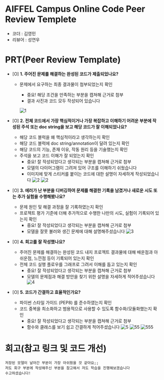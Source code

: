 # AIFFEL Campus Online Code Peer Review Templete
- 코더 : 김영민
- 리뷰어 : 성연우


# PRT(Peer Review Template)
- [O]  **1. 주어진 문제를 해결하는 완성된 코드가 제출되었나요?**
    - 문제에서 요구하는 최종 결과물이 첨부되었는지 확인
        - 중요! 해당 조건을 만족하는 부분을 캡쳐해 근거로 첨부
        - 결과 사진과 코드 모두 작성되어 있습니다
      
        ![1](https://github.com/user-attachments/assets/345b8291-c766-49a5-8421-1fa27fdb337b)

    
- [O]  **2. 전체 코드에서 가장 핵심적이거나 가장 복잡하고 이해하기 어려운 부분에 작성된 
주석 또는 doc string을 보고 해당 코드가 잘 이해되었나요?**
    - 해당 코드 블럭을 왜 핵심적이라고 생각하는지 확인
    - 해당 코드 블럭에 doc string/annotation이 달려 있는지 확인
    - 해당 코드의 기능, 존재 이유, 작동 원리 등을 기술했는지 확인
    - 주석을 보고 코드 이해가 잘 되었는지 확인
        - 중요! 잘 작성되었다고 생각되는 부분을 캡쳐해 근거로 첨부
        - 모델의 다이어그램이 그려져 있어 구조를 이해하기 쉬웠습니다
        - 이미지에 맞게 스티커를 붙이는 코드에 대한 설명이 자세하게 작성되었습니다
        ![2](https://github.com/user-attachments/assets/be4bc15b-dcf5-46e0-ac81-e28172c09361)
        ![2](https://github.com/user-attachments/assets/dfbcf3b0-f9d0-4998-b5c5-b0b061e5ca1e)


        
- [O]  **3. 에러가 난 부분을 디버깅하여 문제를 해결한 기록을 남겼거나
새로운 시도 또는 추가 실험을 수행해봤나요?**
    - 문제 원인 및 해결 과정을 잘 기록하였는지 확인
    - 프로젝트 평가 기준에 더해 추가적으로 수행한 나만의 시도, 
    실험이 기록되어 있는지 확인
        - 중요! 잘 작성되었다고 생각되는 부분을 캡쳐해 근거로 첨부
        - 모델을 잘못 불러와 생긴 문제에 대해 설명해주셨습니다
        ![3](https://github.com/user-attachments/assets/e2d6b535-bdf2-407c-8ac2-a054746d5b59)

        
- [O]  **4. 회고를 잘 작성했나요?**
    - 주어진 문제를 해결하는 완성된 코드 내지 프로젝트 결과물에 대해
    배운점과 아쉬운점, 느낀점 등이 기록되어 있는지 확인
    - 전체 코드 실행 플로우를 그래프로 그려서 이해를 돕고 있는지 확인
        - 중요! 잘 작성되었다고 생각되는 부분을 캡쳐해 근거로 첨부
        - 모델의 문제점과 해결 방안을 찾기 위한 설명을 자세하게 적어주셨습니다
        ![4](https://github.com/user-attachments/assets/0ceb938e-075c-4226-8641-55f296975bc3)

        
- [O]  **5. 코드가 간결하고 효율적인가요?**
    - 파이썬 스타일 가이드 (PEP8) 를 준수하였는지 확인
    - 코드 중복을 최소화하고 범용적으로 사용할 수 있도록 함수화/모듈화했는지 확인
        - 중요! 잘 작성되었다고 생각되는 부분을 캡쳐해 근거로 첨부
        - 함수와 클래스를 보기 쉽고 간결하게 적어주셨습니다
        ![5](https://github.com/user-attachments/assets/2251d2d8-dc96-4c8c-a959-2bf85bda2bc5)
        ![55](https://github.com/user-attachments/assets/b39b9782-6bc9-4a5d-9987-4adef89d23a6)
        ![555](https://github.com/user-attachments/assets/53c02155-a51f-4798-89fa-44f3882ef955)





# 회고(참고 링크 및 코드 개선)
```
저장된 모델이 날아간 부분이 가장 아쉬웠을 것 같아요;;
저도 회구 부분에 작성해주신 부분을 참고해서 저도 학습을 진행해보겠습니다
수고하셨습니다!
```
